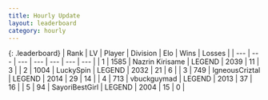 ```yaml
---
title: Hourly Update
layout: leaderboard
category: hourly
---
```


{: .leaderboard}
| Rank | LV | Player | Division | Elo | Wins | Losses |
| --- | --- | --- | --- | --- | --- | --- |
| <span data-change="1">1</span> | 1585 | <span title="ID: 315148">Nazrin Kirisame</span> | LEGEND | <span data-change="13">2039</span> | <span data-change="2">11</span> | <span data-change="0">3</span> |
| <span data-change="-1">2</span> | 1004 | <span title="ID: 498412">LuckySpin</span> | LEGEND | <span data-change="0">2032</span> | <span data-change="0">21</span> | <span data-change="0">6</span> |
| <span data-change="0">3</span> | 749 | <span title="ID: 69018">IgneousCriztal</span> | LEGEND | <span data-change="0">2014</span> | <span data-change="0">29</span> | <span data-change="0">14</span> |
| <span data-change="0">4</span> | 713 | <span title="ID: 418052">vbuckguymad</span> | LEGEND | <span data-change="0">2013</span> | <span data-change="0">37</span> | <span data-change="0">16</span> |
| <span data-change="0">5</span> | 94 | <span title="ID: 543618">SayoriBestGirl</span> | LEGEND | <span data-change="0">2004</span> | <span data-change="0">15</span> | <span data-change="0">0</span> |